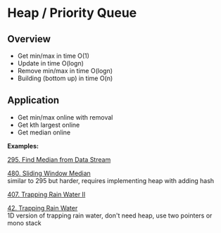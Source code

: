 # Heap / Priority Queue

## Overview 

* Get min/max in time O(1)
* Update in time O(logn)
* Remove min/max in time O(logn)
* Building (bottom up) in time O(n)

## Application

* Get min/max online with removal
* Get kth largest online
* Get median online

__Examples:__

[295. Find Median from Data Stream](https://leetcode.com/problems/find-median-from-data-stream/)

[480. Sliding Window Median](https://leetcode.com/problems/sliding-window-median/) \
similar to 295 but harder, requires implementing heap with adding hash

[407. Trapping Rain Water II](https://leetcode.com/problems/trapping-rain-water-ii/)

[42. Trapping Rain Water](https://leetcode.com/problems/trapping-rain-water/)\
1D version of trapping rain water, don't need heap, use two pointers or mono stack

